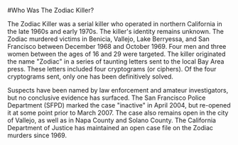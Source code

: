 #Who Was The Zodiac Killer?

The Zodiac Killer was a serial killer who operated in northern California in the late 1960s and early 1970s. The killer's identity remains unknown. The Zodiac murdered victims in Benicia, Vallejo, Lake Berryessa, and San Francisco between December 1968 and October 1969. Four men and three women between the ages of 16 and 29 were targeted. The killer originated the name "Zodiac" in a series of taunting letters sent to the local Bay Area press. These letters included four cryptograms (or ciphers). Of the four cryptograms sent, only one has been definitively solved.

Suspects have been named by law enforcement and amateur investigators, but no conclusive evidence has surfaced. The San Francisco Police Department (SFPD) marked the case "inactive" in April 2004, but re-opened it at some point prior to March 2007. The case also remains open in the city of Vallejo, as well as in Napa County and Solano County. The California Department of Justice has maintained an open case file on the Zodiac murders since 1969.
